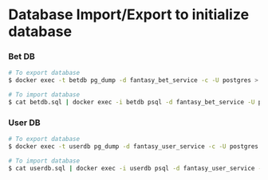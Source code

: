 # Database Import/Export to initialize database
### Bet DB

```sh
# To export database
$ docker exec -t betdb pg_dump -d fantasy_bet_service -c -U postgres > betdb.sql

# To import database
$ cat betdb.sql | docker exec -i betdb psql -d fantasy_bet_service -U postgres
```
### User DB

```sh
# To export database
$ docker exec -t userdb pg_dump -d fantasy_user_service -c -U postgres > userdb.sql

# To import database
$ cat userdb.sql | docker exec -i userdb psql -d fantasy_user_service -U postgres
```